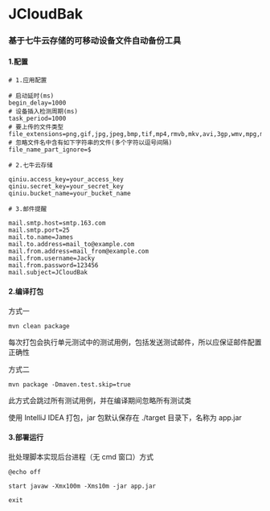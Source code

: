 
# JCloudBak



### 基于七牛云存储的可移动设备文件自动备份工具



#### 1.配置


```properties
# 1.应用配置

# 启动延时(ms)
begin_delay=1000
# 设备插入检测周期(ms)
task_period=1000
# 要上传的文件类型
file_extensions=png,gif,jpg,jpeg,bmp,tif,mp4,rmvb,mkv,avi,3gp,wmv,mpg,mov,flv,mp3,swf,wma,ape,aac,wav,doc,docx,ppt,pptx,xls,xlsx,pdf,epub,mobi,txt,html,rar,zip,7z
# 忽略文件名中含有如下字符串的文件(多个字符以逗号间隔)
file_name_part_ignore=$

# 2.七牛云存储

qiniu.access_key=your_access_key
qiniu.secret_key=your_secret_key
qiniu.bucket_name=your_bucket_name

# 3.邮件提醒

mail.smtp.host=smtp.163.com
mail.smtp.port=25
mail.to.name=James
mail.to.address=mail_to@example.com
mail.from.address=mail_from@example.com
mail.from.username=Jacky
mail.from.password=123456
mail.subject=JCloudBak
```


#### 2.编译打包


方式一

```mvn clean package```

每次打包会执行单元测试中的测试用例，包括发送测试邮件，所以应保证邮件配置正确性

方式二

```mvn package -Dmaven.test.skip=true ```

此方式会跳过所有测试用例，并在编译期间忽略所有测试类

使用 IntelliJ IDEA 打包，jar 包默认保存在 ./target 目录下，名称为 app.jar



#### 3.部署运行


批处理脚本实现后台进程（无 cmd 窗口）方式

```
@echo off
   
start javaw -Xmx100m -Xms10m -jar app.jar

exit
```

